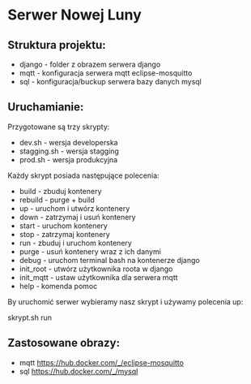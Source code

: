 # Serwer Nowej Luny

## Struktura projektu:
- django - folder z obrazem serwera django
- mqtt - konfiguracja serwera mqtt eclipse-mosquitto
- sql - konfiguracja/buckup serwera bazy danych mysql

## Uruchamianie:

Przygotowane są trzy skrypty:
- dev.sh - wersja developerska
- stagging.sh - wersja stagging
- prod.sh - wersja produkcyjna

Każdy skrypt posiada następujące polecenia:

- build - zbuduj kontenery
- rebuild - purge + build
- up - uruchom i utwórz kontenery
- down - zatrzymaj i usuń kontenery
- start - uruchom kontenery
- stop - zatrzymaj kontenery
- run - zbuduj i uruchom kontenery
- purge - usuń kontenery wraz z ich danymi
- debug - uruchom terminal bash na kontenerze django
- init_root - utwórz użytkownika roota w django
- init_mqtt - ustaw użytkownika dla serwera mqtt
- help - komenda pomoc

By uruchomić serwer wybieramy nasz skrypt i używamy polecenia up:

skrypt.sh run

## Zastosowane obrazy:
- mqtt https://hub.docker.com/_/eclipse-mosquitto
- sql https://hub.docker.com/_/mysql